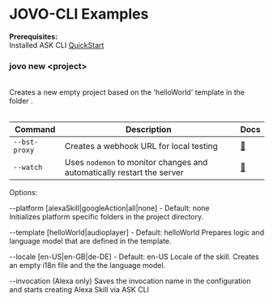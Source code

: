 # JOVO-CLI Examples

**Prerequisites:**
<br/>
Installed ASK CLI 
[QuickStart](https://developer.amazon.com/docs/smapi/quick-start-alexa-skills-kit-command-line-interface.html)

### jovo new \<project>
<br/>
Creates a new empty project based on the 'helloWorld' template in the folder <project>.
<br/>
<br/>

Command | Description | Docs
------------ | ------------- | -------------
`--bst-proxy` | Creates a webhook URL for local testing | [📝](#bst-proxy)
`--watch` | Uses `nodemon` to monitor changes and automatically restart the server | [📝](#watch)


Options:

--platform [alexaSkill|googleAction|all|none] - Default: none
<br/>
Initializes platform specific folders in the project directory.

--template [helloWorld|audioplayer] - Default: helloWorld
Prepares logic and language model that are defined in the template.

--locale [en-US|en-GB|de-DE] - Default: en-US
Locale of the skill. Creates an empty i18n file and the the language model.

--invocation <invocation-phrase>
(Alexa only) Saves the invocation name in the configuration and starts creating Alexa Skill via ASK CLI
